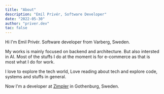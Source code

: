 ```yaml
---
title: "About"
description: "Emil Privér, Software Developer"
date: "2022-05-30"
author: "priver.dev"
tac: false
---
```


Hi I'm Emil Privér. Software developer from Varberg, Sweden.

My works is mainly focused on backend and architecture. But also intersted in AI. Most of the stuffs I do at the moment is for e-commerce as that is most what I do for work.

I love to explore the tech world, Love reading about tech and explore code, systems and stuffs in general.

Now I'm a developer at [Zimpler](https://zimpler.com) in Gothenburg, Sweden.
